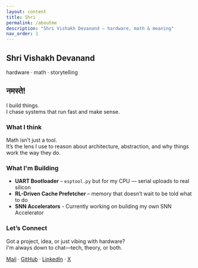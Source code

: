 ```yaml
---
layout: content
title: Shri
permalink: /aboutme
description: "Shri Vishakh Devanand – hardware, math & meaning"
nav_order: 1
---
```


<!-- ——— HERO ——— -->
<section class="sv-hero">
  <h1 class="sv-hero__name">Shri Vishakh Devanand</h1>
  <p class="sv-hero__tag">hardware · math · storytelling</p>
</section>

<!-- ——— ABOUT ——— -->
<section class="sv-section" markdown="1">

## नमस्ते!
I build things. <br>
I chase systems that run fast and make sense.
### What I think
Math isn’t just a tool. <br>
It’s the lens I use to reason about architecture, abstraction, and why things work the way they do.

</section>

<!-- ——— CURRENT PROJECTS ——— -->
<section class="sv-section" markdown="1">

### What I'm Building

- **UART Bootloader** – `esptool.py` but for my CPU — serial uploads to real silicon  
- **RL-Driven Cache Prefetcher** – memory that doesn’t wait to be told what to do  
- **SNN Accelerators** - Currently working on building my own SNN Accelerator

</section>

<!-- ——— CONTACT ——— -->
<section class="sv-contact" markdown="1">

### Let’s Connect

Got a project, idea, or just vibing with hardware?  
I'm always down to chat—tech, theory, or both.


<div class="sv-links">
  <a href="mailto:shrivishakhdevanand@gmail.com">Mail</a> · 
  <a href="https://github.com/5iri">GitHub</a> ·
  <a href="https://linkedin.com/in/shri-vishakh-devanand">LinkedIn</a> ·
  <a href="https://x.com/lazybanananann">X</a>
</div>

</section>
